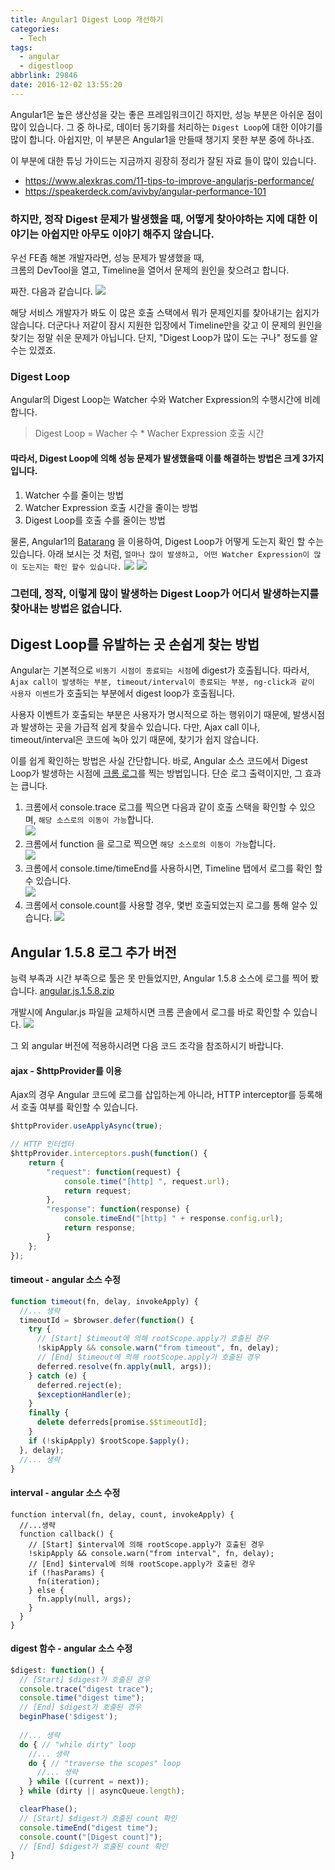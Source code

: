 ```yaml
---
title: Angular1 Digest Loop 개선하기
categories:
  - Tech
tags:
  - angular
  - digestloop
abbrlink: 29846
date: 2016-12-02 13:55:20
---
```

Angular1은 높은 생산성을 갖는 좋은 프레임워크이긴 하지만, 성능 부분은 아쉬운 점이 많이 있습니다.
그 중 하나로, 데이터 동기화를 처리하는 `Digest Loop`에 대한 이야기를 많이 합니다.
아쉽지만, 이 부분은 Angular1을 만들때 챙기지 못한 부분 중에 하나죠.

이 부분에 대한 튜닝 가이드는 지금까지 굉장히 정리가 잘된 자료 들이 많이 있습니다.
- https://www.alexkras.com/11-tips-to-improve-angularjs-performance/
- https://speakerdeck.com/avivby/angular-performance-101

### 하지만, 정작 Digest 문제가 발생했을 때,  어떻게 찾아야하는 지에 대한 이야기는 아쉽지만 아무도 이야기 해주지 않습니다.

우선 FE좀 해본 개발자라면, 성능 문제가 발생했을 때,   
크롬의 DevTool을 열고, Timeline을 열어서 문제의 원인을 찾으려고 합니다.

짜잔. 다음과 같습니다.
![](hell.png)

해당 서비스 개발자가 봐도 이 많은 호출 스택에서 뭐가 문제인지를 찾아내기는 쉽지가 않습니다.
더군다나 저같이 잠시 지원한 입장에서 Timeline만을 갖고 이 문제의 원인을 찾기는 정말 쉬운 문제가 아닙니다.
단지, "Digest Loop가 많이 도는 구나" 정도를 알수는 있겠죠.

### Digest Loop
Angular의 Digest Loop는 Watcher 수와 Watcher Expression의 수행시간에 비례합니다.
> Digest Loop = Wacher 수 * Wacher Expression 호출 시간

####  따라서, Digest Loop에 의해 성능 문제가 발생했을때 이를 해결하는 방법은 크게 3가지 입니다.
1. Watcher 수를 줄이는 방법
2. Watcher Expression 호출 시간을 줄이는 방법
3. Digest Loop를 호출 수를 줄이는 방법

물론, Angular1의 [Batarang](https://chrome.google.com/webstore/detail/angularjs-batarang/ighdmehidhipcmcojjgiloacoafjmpfk) 을 이용하여, Digest Loop가 어떻게 도는지 확인 할 수는 있습니다.
아래 보시는 것 처럼, `얼마나 많이 발생하고, 어떤 Watcher Expression이 많이 도는지는 확인 할수 있습니다.`
![](batarang1.png)
![](batarang2.png)

### 그런데, 정작, 이렇게 많이 발생하는 Digest Loop가 어디서 발생하는지를 찾아내는 방법은 없습니다.

## Digest Loop를 유발하는 곳 손쉽게 찾는 방법
Angular는 기본적으로 `비동기 시점이 종료되는 시점`에 digest가 호출됩니다.
따라서, `Ajax call이 발생하는 부분, timeout/interval이 종료되는 부분, ng-click과 같이 사용자 이벤트`가 호출되는 부분에서 digest loop가 호출됩니다.

사용자 이벤트가 호출되는 부분은 사용자가 명시적으로 하는 행위이기 때문에, 발생시점과 발생하는 곳을 가급적 쉽게 찾을수 있습니다. 
다만, Ajax call 이나, timeout/interval은 코드에 녹아 있기 때문에, 찾기가 쉽지 않습니다.

이를 쉽게 확인하는 방법은 사실 간단합니다.
바로, Angular 소스 코드에서 Digest Loop가 발생하는 시점에 [크롬 로그](https://developers.google.com/web/tools/chrome-devtools/console/console-reference)를 찍는 방법입니다.
단순 로그 출력이지만, 그 효과는 큽니다.

1. 크롬에서 console.trace 로그를 찍으면 다음과 같이 호출 스택을 확인할 수 있으며, `해당 소스로의 이동이 가능`합니다.  
![](trace.png)
2. 크롬에서 function 을 로그로 찍으면 `해당 소스로의 이동이 가능`합니다.  
![](moveTosource.gif)
3. 크롬에서 console.time/timeEnd를 사용하시면, Timeline 탭에서 로그를 확인 할수 있습니다.  
![](consoletime.png)
4. 크롬에서 console.count를 사용할 경우, 몇번 호출되었는지 로그를 통해 알수 있습니다.
![](consolecount.png)




## Angular 1.5.8 로그 추가 버전
능력 부족과 시간 부족으로 툴은 못 만들었지만, Angular 1.5.8 소스에 로그를 찍어 봤습니다.
[angular.js.1.5.8.zip](angular.js.1.5.8.zip)



개발시에 Angular.js 파일을 교체하시면 크롬 콘솔에서 로그를 바로 확인할 수 있습니다.
![](result.png)


그 외 angular 버전에 적용하시려면 다음 코드 조각을 참조하시기 바랍니다.

#### ajax - $httpProvider를 이용 
Ajax의 경우 Angular 코드에 로그를 삽입하는게 아니라, HTTP interceptor를 등록해서 호출 여부를 확인할 수 있습니다.
```js
$httpProvider.useApplyAsync(true);

// HTTP 인터셉터
$httpProvider.interceptors.push(function() {
    return {
        "request": function(request) {
            console.time("[http] ", request.url);
            return request;
        },
        "response": function(response) {
            console.timeEnd("[http] " + response.config.url);
            return response;
        }
    };
});
```
#### timeout - angular 소스 수정
```js
function timeout(fn, delay, invokeApply) {
  //... 생략
  timeoutId = $browser.defer(function() {
    try {
      // [Start] $timeout에 의해 rootScope.apply가 호출된 경우
      !skipApply && console.warn("from timeout", fn, delay);
      // [End] $timeout에 의해 rootScope.apply가 호출된 경우
      deferred.resolve(fn.apply(null, args));
    } catch (e) {
      deferred.reject(e);
      $exceptionHandler(e);
    }
    finally {
      delete deferreds[promise.$$timeoutId];
    }
    if (!skipApply) $rootScope.$apply();
  }, delay);
  //... 생략
}

```
#### interval - angular 소스 수정
```
function interval(fn, delay, count, invokeApply) {
  //...생략
  function callback() {
    // [Start] $interval에 의해 rootScope.apply가 호출된 경우
    !skipApply && console.warn("from interval", fn, delay);
    // [End] $interval에 의해 rootScope.apply가 호출된 경우
    if (!hasParams) {
      fn(iteration);
    } else {
      fn.apply(null, args);
    }
  }
}
```
#### digest 함수 - angular 소스 수정
```js
$digest: function() {
  // [Start] $digest가 호출된 경우 
  console.trace("digest trace");
  console.time("digest time");
  // [End] $digest가 호출된 경우
  beginPhase('$digest');
  
  //... 생략
  do { // "while dirty" loop
    //... 생략
    do { // "traverse the scopes" loop
      //... 생략
    } while ((current = next));
  } while (dirty || asyncQueue.length);

  clearPhase();
  // [Start] $digest가 호출된 count 확인
  console.timeEnd("digest time");
  console.count("[Digest count]");
  // [End] $digest가 호출된 count 확인
}
```

